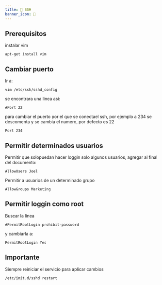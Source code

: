 ```yaml
---
title: 🍣 SSH
banner_icon: 🍣
---
```


## Prerequisitos
instalar vim
```
apt-get install vim
```

## Cambiar puerto
Ir a:
```
vim /etc/ssh/sshd_config
```

se encontrara una linea asi:
```
#Port 22
```
para cambiar el puerto por el que se conectael ssh, por ejemplo a 234 se descomenta y se cambia el numero, por defecto es 22
```
Port 234
```

## Permitir determinados usuarios
Permitir que solopuedan hacer loggin solo algunos usuarios, agregar al final del documento:
```
AllowUsers Joel
```
Permitir a usuarios de un determinado grupo
```
AllowGroups Marketing
```

## Permitir loggin como root
Buscar la linea
```
#PermitRootLogin prohibit-password
```

y cambiarla a:
```
PermitRootLogin Yes
```

## Importante
Siempre reiniciar el servicio para aplicar cambios
```
/etc/init.d/sshd restart
```